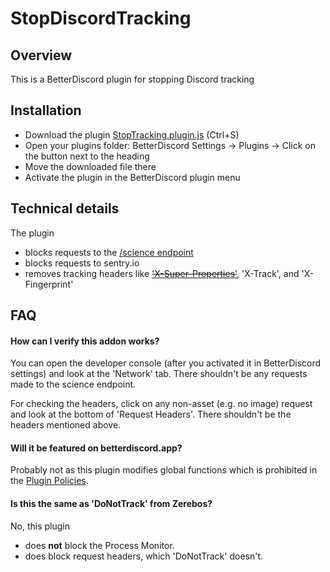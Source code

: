 # StopDiscordTracking

## Overview

This is a BetterDiscord plugin for stopping Discord tracking

## Installation

- Download the plugin [StopTracking.plugin.js](https://raw.githubusercontent.com/Tibladar/StopDiscordTracking/main/StopTracking.plugin.js) (Ctrl+S)
- Open your plugins folder: BetterDiscord Settings -> Plugins -> Click on the button next to the heading
- Move the downloaded file there
- Activate the plugin in the BetterDiscord plugin menu


## Technical details

The plugin
- blocks requests to the [/science endpoint](https://github.com/KhafraDev/discord-verify/wiki/Trackers#apiv6science)
- blocks requests to sentry.io
- removes tracking headers like ~~['X-Super-Properties'](https://github.com/KhafraDev/discord-verify/wiki/X-Super-Properties#x-super-properties)~~, 'X-Track', and 'X-Fingerprint'

## FAQ

#### How can I verify this addon works?
You can open the developer console (after you activated it in BetterDiscord settings) and look at the 'Network' tab.
There shouldn't be any requests made to the science endpoint.

For checking the headers, click on any non-asset (e.g. no image) request and look at the bottom of 'Request Headers'.
There shouldn't be the headers mentioned above.

#### Will it be featured on betterdiscord.app?
Probably not as this plugin modifies global functions which is prohibited in the [Plugin Policies](https://github.com/BetterDiscord/BetterDiscord/wiki/Addon-Policies).

#### Is this the same as 'DoNotTrack' from Zerebos?
No, this plugin
- does **not** block the Process Monitor.
- does block request headers, which 'DoNotTrack' doesn't.
